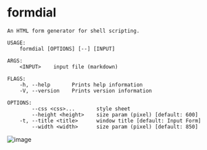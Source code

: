 # formdial

```
An HTML form generator for shell scripting.

USAGE:
    formdial [OPTIONS] [--] [INPUT]

ARGS:
    <INPUT>    input file (markdown)

FLAGS:
    -h, --help       Prints help information
    -V, --version    Prints version information

OPTIONS:
        --css <css>...       style sheet
        --height <height>    size param (pixel) [default: 600]
    -t, --title <title>      window title [default: Input Form]
        --width <width>      size param (pixel) [default: 850]
```

![image](https://user-images.githubusercontent.com/6276021/94457458-8bd90800-01ef-11eb-96b1-0f47272d6744.png)


